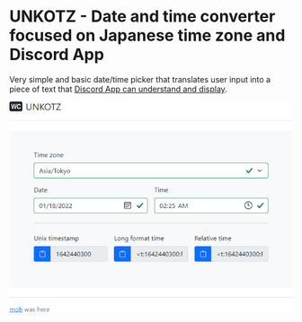 UNKOTZ - Date and time converter focused on Japanese time zone and Discord App
==============================================================================

Very simple and basic date/time picker that translates user input into a piece
of text that [Discord App can understand and display](https://discord.com/developers/docs/reference#message-formatting-timestamp-styles).

![preview](docs/preview.png?raw=true "very pretty image :)")
